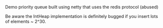 Demo priority queue built using netty that uses the redis protocol (abused)

Be aware the IntHeap implementation is definitely bugged if you insert lots of elements ~ 2^30. 
